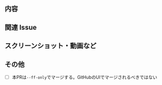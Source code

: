 ## 内容

<!--
プルリクエストの内容説明を端的に記載してください。
-->

## 関連 Issue

<!--
関連するIssue番号を記載してください。
番号の前に"close"を書くと自動的にIssueが閉じられます。

（例）
ref #0
close #0
-->

## スクリーンショット・動画など

<!--
UIを変更した際は、変更がわかるような動画・スクリーンショットがあると助かります。
-->

## その他

<!-- ラベル`ff-merge`を付けると、ワークフロー`FF merge`が作動して`--ff-only`のマージが行われる。 --->
- [ ] 本PRは`--ff-only`でマージする。GitHubのUIでマージされるべきではない

